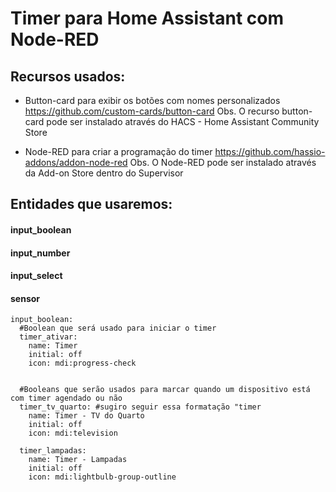 # Timer para Home Assistant com Node-RED

## Recursos usados:
* Button-card para exibir os botões com nomes personalizados
https://github.com/custom-cards/button-card
Obs. O recurso button-card pode ser instalado através do HACS - Home Assistant Community Store

* Node-RED para criar a programação do timer
https://github.com/hassio-addons/addon-node-red
Obs. O Node-RED pode ser instalado através da Add-on Store dentro do Supervisor


## Entidades que usaremos:
#### input_boolean
#### input_number
#### input_select
#### sensor








```
input_boolean:
  #Boolean que será usado para iniciar o timer
  timer_ativar:
    name: Timer
    initial: off
    icon: mdi:progress-check


  #Booleans que serão usados para marcar quando um dispositivo está com timer agendado ou não
  timer_tv_quarto: #sugiro seguir essa formatação "timer
    name: Timer - TV do Quarto
    initial: off
    icon: mdi:television

  timer_lampadas:
    name: Timer - Lampadas
    initial: off
    icon: mdi:lightbulb-group-outline
```
